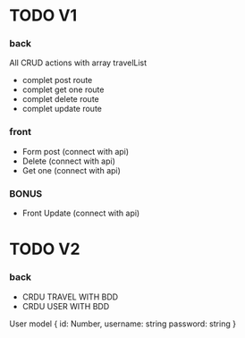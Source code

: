 # TODO V1

### back

All CRUD actions with array travelList

- complet post route
- complet get one route
- complet delete route
- complet update route

### front

- Form post (connect with api)
- Delete (connect with api)
- Get one (connect with api)

### BONUS

- Front Update (connect with api)

# TODO V2

### back

- CRDU TRAVEL WITH BDD
- CRDU USER WITH BDD

User model {
id: Number,
username: string
password: string
}
